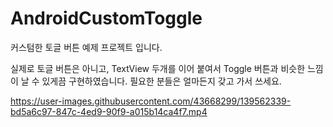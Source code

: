 # AndroidCustomToggle
커스텀한 토글 버튼 예제 프로젝트 입니다.

실제로 토글 버튼은 아니고, TextView 두개를 이어 붙여서 Toggle 버튼과 비슷한 느낌이 날 수 있게끔 구현하였습니다. 필요한 분들은 얼마든지 갖고 가서 쓰세요.



https://user-images.githubusercontent.com/43668299/139562339-bd5a6c97-847c-4ed9-90f9-a015b14ca4f7.mp4

